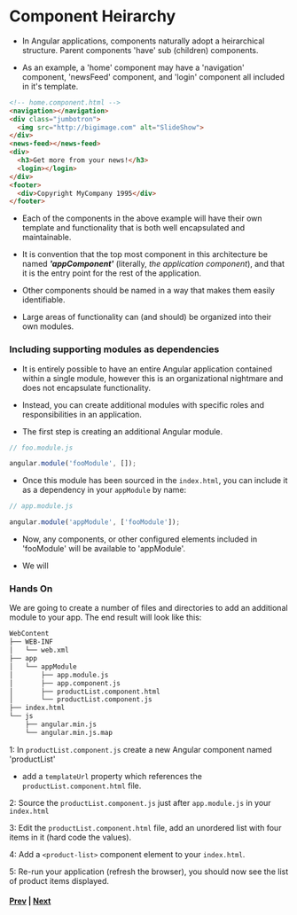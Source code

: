 # Component Heirarchy

* In Angular applications, components naturally adopt a heirarchical structure. Parent components 'have' sub (children) components. 

* As an example, a 'home' component may have a 'navigation' component, 'newsFeed' component, and 'login' component all included in it's template.

```html
<!-- home.component.html -->
<navigation></navigation>
<div class="jumbotron">
  <img src="http://bigimage.com" alt="SlideShow">
</div>
<news-feed></news-feed>
<div>
  <h3>Get more from your news!</h3>
  <login></login>
</div>
<footer>
  <div>Copyright MyCompany 1995</div>
</footer>
```

  * Each of the components in the above example will have their own template and functionality that is both well encapsulated and maintainable.

* It is convention that the top most component in this architecture be named ***'appComponent'*** (literally, *the application component*), and that it is the entry point for the rest of the application.

* Other components should be named in a way that makes them easily identifiable. 

* Large areas of functionality can (and should) be organized into their own modules.

### Including supporting modules as dependencies

* It is entirely possible to have an entire Angular application contained within a single module, however this is an organizational nightmare and does not encapsulate functionality.

* Instead, you can create additional modules with specific roles and responsibilities in an application.

* The first step is creating an additional Angular module.

```js
// foo.module.js

angular.module('fooModule', []);
```

* Once this module has been sourced in the `index.html`, you can include it as a dependency in your `appModule` by name:

```js
// app.module.js

angular.module('appModule', ['fooModule']);
```

* Now, any components, or other configured elements included in 'fooModule' will be available to 'appModule'.

* We will 

### Hands On
We are going to create a number of files and directories to add an additional module to your app. The end result will look like this:

```bash
WebContent
├── WEB-INF
│   └── web.xml
├── app
│   └── appModule
│       ├── app.module.js
│       ├── app.component.js
│       ├── productList.component.html
│       └── productList.component.js
├── index.html
└── js
    ├── angular.min.js
    └── angular.min.js.map
```


1: In `productList.component.js` create a new Angular component named 'productList'

* add a `templateUrl` property which references the `productList.component.html` file.

2: Source the `productList.component.js` just after `app.module.js` in your `index.html`

3: Edit the `productList.component.html` file, add an unordered list with four items in it (hard code the values).

4: Add a `<product-list>` component element to your `index.html`.

5: Re-run your application (refresh the browser), you should now see the list of product items displayed.

#### [Prev](components_in_application.md) | [Next](lab.md)
